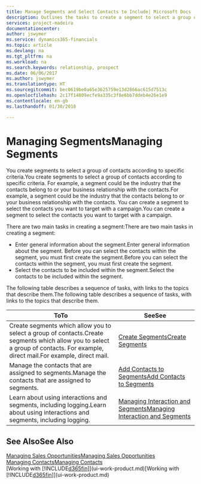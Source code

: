 ```yaml
---
title: Manage Segments and Select Contacts to Include| Microsoft Docs
description: Outlines the tasks to create a segment to select a group of contacts according to specific criteria, for example, contacts in a particular industry that you want to target.
services: project-madeira
documentationcenter: 
author: jswymer
ms.service: dynamics365-financials
ms.topic: article
ms.devlang: na
ms.tgt_pltfrm: na
ms.workload: na
ms.search.keywords: relationship, prospect
ms.date: 06/06/2017
ms.author: jswymer
ms.translationtype: HT
ms.sourcegitcommit: bec0619be0a65e3625759e13d2866ac615d7513c
ms.openlocfilehash: 2c17f14809ecfe9a335c3f8e6bb7ddeb4e26e1e9
ms.contentlocale: en-gb
ms.lasthandoff: 01/30/2018

---
```

# <a name="managing-segments"></a><span data-ttu-id="bbf4f-103">Managing Segments</span><span class="sxs-lookup"><span data-stu-id="bbf4f-103">Managing Segments</span></span>
<span data-ttu-id="bbf4f-104">You create segments to select a group of contacts according to specific criteria.</span><span class="sxs-lookup"><span data-stu-id="bbf4f-104">You create segments to select a group of contacts according to specific criteria.</span></span> <span data-ttu-id="bbf4f-105">For example, a segment could be the industry that the contacts belong to or your business relationship with the contacts.</span><span class="sxs-lookup"><span data-stu-id="bbf4f-105">For example, a segment could be the industry that the contacts belong to or your business relationship with the contacts.</span></span> <span data-ttu-id="bbf4f-106">You can create a segment to select the contacts you want to target with a campaign.</span><span class="sxs-lookup"><span data-stu-id="bbf4f-106">You can create a segment to select the contacts you want to target with a campaign.</span></span>

<span data-ttu-id="bbf4f-107">There are two main tasks in creating a segment:</span><span class="sxs-lookup"><span data-stu-id="bbf4f-107">There are two main tasks in creating a segment:</span></span>

* <span data-ttu-id="bbf4f-108">Enter general information about the segment.</span><span class="sxs-lookup"><span data-stu-id="bbf4f-108">Enter general information about the segment.</span></span> <span data-ttu-id="bbf4f-109">Before you can select the contacts within the segment, you must first create the segment.</span><span class="sxs-lookup"><span data-stu-id="bbf4f-109">Before you can select the contacts within the segment, you must first create the segment.</span></span>
* <span data-ttu-id="bbf4f-110">Select the contacts to be included within the segment.</span><span class="sxs-lookup"><span data-stu-id="bbf4f-110">Select the contacts to be included within the segment.</span></span>

<span data-ttu-id="bbf4f-111">The following table describes a sequence of tasks, with links to the topics that describe them.</span><span class="sxs-lookup"><span data-stu-id="bbf4f-111">The following table describes a sequence of tasks, with links to the topics that describe them.</span></span> 

| <span data-ttu-id="bbf4f-112">To</span><span class="sxs-lookup"><span data-stu-id="bbf4f-112">To</span></span> | <span data-ttu-id="bbf4f-113">See</span><span class="sxs-lookup"><span data-stu-id="bbf4f-113">See</span></span> |
| --- | --- |
| <span data-ttu-id="bbf4f-114">Create segments which allow you to select a group of contacts.</span><span class="sxs-lookup"><span data-stu-id="bbf4f-114">Create segments which allow you to select a group of contacts.</span></span> <span data-ttu-id="bbf4f-115">For example, direct mail.</span><span class="sxs-lookup"><span data-stu-id="bbf4f-115">For example, direct mail.</span></span> |[<span data-ttu-id="bbf4f-116">Create Segments</span><span class="sxs-lookup"><span data-stu-id="bbf4f-116">Create Segments</span></span>](marketing-how-create-segment.md) |
| <span data-ttu-id="bbf4f-117">Manage the contacts that are assigned to segments.</span><span class="sxs-lookup"><span data-stu-id="bbf4f-117">Manage the contacts that are assigned to segments.</span></span> |[<span data-ttu-id="bbf4f-118">Add Contacts to Segments</span><span class="sxs-lookup"><span data-stu-id="bbf4f-118">Add Contacts to Segments</span></span>](marketing-add-contact-segment.md) |
| <span data-ttu-id="bbf4f-119">Learn about using interactions and segments, including logging.</span><span class="sxs-lookup"><span data-stu-id="bbf4f-119">Learn about using interactions and segments, including logging.</span></span> |[<span data-ttu-id="bbf4f-120">Managing Interaction and Segments</span><span class="sxs-lookup"><span data-stu-id="bbf4f-120">Managing Interaction and Segments</span></span>](marketing-interaction-segments.md) |

## <a name="see-also"></a><span data-ttu-id="bbf4f-121">See Also</span><span class="sxs-lookup"><span data-stu-id="bbf4f-121">See Also</span></span>
[<span data-ttu-id="bbf4f-122">Managing Sales Opportunities</span><span class="sxs-lookup"><span data-stu-id="bbf4f-122">Managing Sales Opportunities</span></span>](marketing-manage-sales-opportunities.md)  
[<span data-ttu-id="bbf4f-123">Managing Contacts</span><span class="sxs-lookup"><span data-stu-id="bbf4f-123">Managing Contacts</span></span>](marketing-contacts.md)  
<span data-ttu-id="bbf4f-124">[Working with [!INCLUDE[d365fin](includes/d365fin_md.md)]](ui-work-product.md)</span><span class="sxs-lookup"><span data-stu-id="bbf4f-124">[Working with [!INCLUDE[d365fin](includes/d365fin_md.md)]](ui-work-product.md)</span></span>

